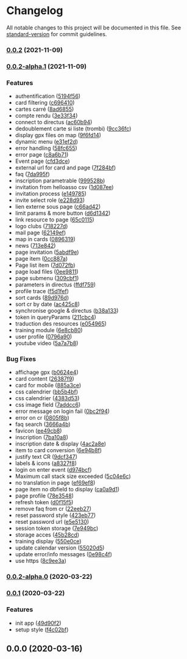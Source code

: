 # Changelog

All notable changes to this project will be documented in this file. See [standard-version](https://github.com/conventional-changelog/standard-version) for commit guidelines.

### [0.0.2](https://github.com/tuctriathlon/tuc-site/compare/v0.0.2-alpha.1...v0.0.2) (2021-11-09)

### [0.0.2-alpha.1](https://github.com/tuctriathlon/tuc-site/compare/v0.0.2-alpha.0...v0.0.2-alpha.1) (2021-11-09)


### Features

* authentification ([5194f56](https://github.com/tuctriathlon/tuc-site/commit/5194f56bd3ae03bc541453df6f2c7224894dd3ec))
* card filtering ([c696410](https://github.com/tuctriathlon/tuc-site/commit/c696410cae94831b61537f2bdca47fed5859807e))
* cartes carré ([8ad6855](https://github.com/tuctriathlon/tuc-site/commit/8ad6855752c926f5be158de00bf5f1539bad676b))
* compte rendu ([3e33f34](https://github.com/tuctriathlon/tuc-site/commit/3e33f348b5804014c2c28eec0b2da8cff3f0cf98))
* connect to directus ([ac60b94](https://github.com/tuctriathlon/tuc-site/commit/ac60b94d031826e590e7e3a262e19f1844bbbc7e))
* dedoublement carte si liste (trombi) ([9cc36fc](https://github.com/tuctriathlon/tuc-site/commit/9cc36fc8536e01dee869f42a6f387ef1cf59471b))
* display gpx files on map ([9f6fd14](https://github.com/tuctriathlon/tuc-site/commit/9f6fd141e80359bebd4b47d8f17778b6e7419234))
* dynamic menu ([e31ef2d](https://github.com/tuctriathlon/tuc-site/commit/e31ef2da36c1156f1a2e0af15e65ba22ee840908))
* error handling ([58fc655](https://github.com/tuctriathlon/tuc-site/commit/58fc65582215e9541e801f1ad4175eae96d819ce))
* error page ([c8a6b71](https://github.com/tuctriathlon/tuc-site/commit/c8a6b712958a27ffe41c6738463ed43ed28f4c3b))
* Event page ([cfd3dce](https://github.com/tuctriathlon/tuc-site/commit/cfd3dce08ed4863d303c3c4e3b4ea3b50117e81c))
* external url for card and page ([7f284bf](https://github.com/tuctriathlon/tuc-site/commit/7f284bf148edbf9d32a45f2b1f8c4694c0ea594a))
* faq ([7da995f](https://github.com/tuctriathlon/tuc-site/commit/7da995f24248b52772c165f580f536c28d445a01))
* inscription parametrable ([999528b](https://github.com/tuctriathlon/tuc-site/commit/999528b930ddda2443469d35523091c899db6d9b))
* invitation from helloasso csv ([1d087ee](https://github.com/tuctriathlon/tuc-site/commit/1d087ee34c9b9427767c206b8f5d1fd51fafae2d))
* invitation process ([e149785](https://github.com/tuctriathlon/tuc-site/commit/e149785229def5c642c8181b63f64244a6234163))
* invite select role ([e228d93](https://github.com/tuctriathlon/tuc-site/commit/e228d938214cfad6300d75eed7b9870dffe79b02))
* lien externe sous page ([c66ad42](https://github.com/tuctriathlon/tuc-site/commit/c66ad42e79361f6ccf2d3c6097709ce614d846cb))
* limit params & more button ([d6d1342](https://github.com/tuctriathlon/tuc-site/commit/d6d13421daa05ddb4893e4ab0b14b35a1c3e8c24))
* link resource to page ([65c0115](https://github.com/tuctriathlon/tuc-site/commit/65c0115a32ea06a5c2dbc95c5a4fee74770752cd))
* logo clubs ([718227d](https://github.com/tuctriathlon/tuc-site/commit/718227d208fac188fd2d595964af81719f609eeb))
* mail page ([62149ef](https://github.com/tuctriathlon/tuc-site/commit/62149ef16c20928ba50fdfcdc3539d8f22c7411d))
* map in cards ([0896319](https://github.com/tuctriathlon/tuc-site/commit/08963191ce2aad021f59d53cc49ac82571dc55bb))
* news ([713e842](https://github.com/tuctriathlon/tuc-site/commit/713e842194387ef48ff98ab07eef12cd225e6c8f))
* page invitation ([5abdf9e](https://github.com/tuctriathlon/tuc-site/commit/5abdf9eafb48e2e8ae3251f53e22b0bd9d2124cf))
* page item ([0cc887a](https://github.com/tuctriathlon/tuc-site/commit/0cc887ab5d6e5f2b7572f3c94045b6e2c21ec292))
* Page list item ([7d072fb](https://github.com/tuctriathlon/tuc-site/commit/7d072fb9ee8c86709c367dbfcb241164c41fbb18))
* page load files ([0ee9811](https://github.com/tuctriathlon/tuc-site/commit/0ee98114bd2e72aadb812166944cd5b331a6b640))
* page submenu ([309cbf1](https://github.com/tuctriathlon/tuc-site/commit/309cbf1e66f1719b3cc701907877e30e46bbbd95))
* parameters in directus ([ffdf759](https://github.com/tuctriathlon/tuc-site/commit/ffdf759982c3f6d46dcc5e0c543bcecb7201bc0b))
* profile trace ([f5d1fef](https://github.com/tuctriathlon/tuc-site/commit/f5d1fef0f68b326bdbbc12e8554531342a164ab3))
* sort cards ([89d976d](https://github.com/tuctriathlon/tuc-site/commit/89d976d57c27f323ac4aa2ea6d2fb2c956f60877))
* sort cr by date ([ac425c8](https://github.com/tuctriathlon/tuc-site/commit/ac425c8d3545dc3154774ea4239b393575f7615e))
* synchronise google & directus ([b38a133](https://github.com/tuctriathlon/tuc-site/commit/b38a13300a66c5768691125d1edfdc6907e370d8))
* token in queryParams ([211cbc4](https://github.com/tuctriathlon/tuc-site/commit/211cbc4ac9bdea110ecff1aa5fd1b76462df9971))
* traduction des resources ([e054965](https://github.com/tuctriathlon/tuc-site/commit/e054965dbba9b84c414040fb6308616b95bd9321))
* training module ([6e8cb80](https://github.com/tuctriathlon/tuc-site/commit/6e8cb80f57fdf2e9dcb578dbef03cf901177b3d1))
* user profile ([0796a90](https://github.com/tuctriathlon/tuc-site/commit/0796a90872bc72fd8f52b04b5203fac95c79f58e))
* youtube video ([5a7a7b8](https://github.com/tuctriathlon/tuc-site/commit/5a7a7b8541b89305c5ef1efb50ba6c641c36d7de))


### Bug Fixes

* affichage gpx ([b0624e4](https://github.com/tuctriathlon/tuc-site/commit/b0624e4c81d04e243d76ff107befb97eb2da6545))
* card content ([26387f9](https://github.com/tuctriathlon/tuc-site/commit/26387f9d656dc08c9c693db26fb57279fefcfb64))
* card for mobile ([885a3ce](https://github.com/tuctriathlon/tuc-site/commit/885a3ce91bb80c6817d16ada389073ce99840244))
* css calendrier ([bb5b4bf](https://github.com/tuctriathlon/tuc-site/commit/bb5b4bf412d4be5421662e1e51582776d385fdc5))
* css calendrier ([4383d53](https://github.com/tuctriathlon/tuc-site/commit/4383d5373aebd5bed48bd74139be0209ecf1453b))
* css image field ([7addcc6](https://github.com/tuctriathlon/tuc-site/commit/7addcc68b9fd2d13a23420289ddfd572e5251d32))
* error message on login fail ([0bc2f94](https://github.com/tuctriathlon/tuc-site/commit/0bc2f94b7696812dcdbea6d5fe9fd5727129bfaa))
* error on cr ([0805f8b](https://github.com/tuctriathlon/tuc-site/commit/0805f8b4153ed72b869e92da9a78fc9ed18bc7e4))
* faq search ([3666a4b](https://github.com/tuctriathlon/tuc-site/commit/3666a4bb162ebfbfe7fe93a0962e13d9ba57f61c))
* favicon ([ee49cb8](https://github.com/tuctriathlon/tuc-site/commit/ee49cb87b57a132bde76ee9a6a5f68afafc26a14))
* inscription ([7ba10a8](https://github.com/tuctriathlon/tuc-site/commit/7ba10a8cb62fd72f7d045db4e660fccb40057dc6))
* inscription date & display ([4ac2a8e](https://github.com/tuctriathlon/tuc-site/commit/4ac2a8eddafb19c05f82e0f7a65d7121adfe82e7))
* item to card conversion ([6e94b8f](https://github.com/tuctriathlon/tuc-site/commit/6e94b8fa7c529b11ecff5a0ac51a9bb0adb79b8a))
* justify text CR ([9dcf347](https://github.com/tuctriathlon/tuc-site/commit/9dcf3477d2393bc05df87124d29059b0505804cb))
* labels & icons ([a8327f8](https://github.com/tuctriathlon/tuc-site/commit/a8327f8bf833a52e88df25706854c76229710b48))
* login on enter event ([d974bcf](https://github.com/tuctriathlon/tuc-site/commit/d974bcf7675d84282210e5aa05e74de272082ce9))
* Maximum call stack size exceeded ([5c04e6c](https://github.com/tuctriathlon/tuc-site/commit/5c04e6c05822b15a6f720b066265d41b131e2f49))
* no translation in page ([ef69ef8](https://github.com/tuctriathlon/tuc-site/commit/ef69ef86a60efaa156101d44fa2c252f8b45b1d3))
* page item no dbfield to display ([ca0a9d1](https://github.com/tuctriathlon/tuc-site/commit/ca0a9d163ae1d715c47638657491f153f58bdf94))
* page profile ([78e3548](https://github.com/tuctriathlon/tuc-site/commit/78e3548b33c3573f5771d8fcec045f0ddd519e22))
* refresh token ([d0f15f5](https://github.com/tuctriathlon/tuc-site/commit/d0f15f5387c24365d6c95f2649d16b202845224b))
* remove faq from cr ([22eeb27](https://github.com/tuctriathlon/tuc-site/commit/22eeb2767d22dd4840119070d45abef99e2e1f89))
* reset password style ([423eb77](https://github.com/tuctriathlon/tuc-site/commit/423eb778453d1b69cdcb04bdf155a8b0c007e29e))
* reset password url ([e5e5130](https://github.com/tuctriathlon/tuc-site/commit/e5e5130fc5fa8265dd7a48cdf17efb2530f27136))
* session token storage ([7e949bc](https://github.com/tuctriathlon/tuc-site/commit/7e949bc2e700d6c061fbfa4fcdd945dbcd4c92ba))
* storage acces ([45b28cd](https://github.com/tuctriathlon/tuc-site/commit/45b28cd608a81132f25a955119cf8197c89de82a))
* training display ([550e0ce](https://github.com/tuctriathlon/tuc-site/commit/550e0cee71bf2b87ce2853b7478ac2ed0624727a))
* update calendar version ([55020d5](https://github.com/tuctriathlon/tuc-site/commit/55020d59fd573541e26265d4421b1325d2e55ae1))
* update error/info messages ([0e98c4f](https://github.com/tuctriathlon/tuc-site/commit/0e98c4fe455eafe37e915cad89443509a605c475))
* use https ([8c9ee3a](https://github.com/tuctriathlon/tuc-site/commit/8c9ee3a0f12e027b0cea83110a315af6c52f9abe))

### [0.0.2-alpha.0](https://github.com/tuctriathlon/tuc-site/compare/v0.0.1...v0.0.2-alpha.0) (2020-03-22)

### [0.0.1](https://github.com/tuctriathlon/tuc-site/compare/v0.0.0...v0.0.1) (2020-03-22)


### Features

* init app ([49d90f2](https://github.com/tuctriathlon/tuc-site/commit/49d90f2da70eff1556b8c4e64eeffeb1e719e32e))
* setup style ([f4c02bf](https://github.com/tuctriathlon/tuc-site/commit/f4c02bfc9d8fc93ff36225a94e91cb9cf89d3b26))

## 0.0.0 (2020-03-16)
